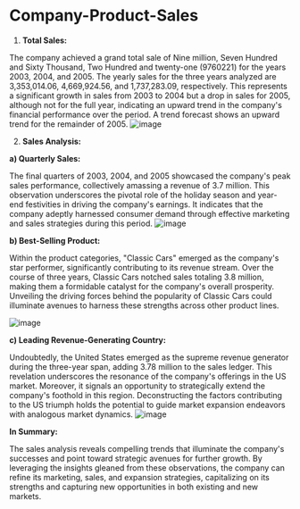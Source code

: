 # Company-Product-Sales
1. **Total Sales:**

The company achieved a grand total sale of Nine million, Seven Hundred and Sixty Thousand, Two Hundred and twenty-one (9760221) for the years 2003, 2004, and 2005. The yearly sales for the three years analyzed are 3,353,014.06, 4,669,924.56, and 1,737,283.09, respectively. This represents a significant growth in sales from 2003 to 2004 but a drop in sales for 2005, although not for the full year, indicating an upward trend in the company's financial performance over the period. A trend forecast shows an upward trend for the remainder of 2005.
![image](https://github.com/StanLi01/Company-Product-Sales/assets/113431822/38e2c223-203b-45ce-9e85-ca74525e5070)

2. **Sales Analysis:**

**a) Quarterly Sales:**

The final quarters of 2003, 2004, and 2005 showcased the company's peak sales performance, collectively amassing a revenue of 3.7 million. This observation underscores the pivotal role of the holiday season and year-end festivities in driving the company's earnings. It indicates that the company adeptly harnessed consumer demand through effective marketing and sales strategies during this period.
![image](https://github.com/StanLi01/Company-Product-Sales/assets/113431822/022fcba1-abed-4c31-a97e-64b4ee0e7e0a)

**b) Best-Selling Product:**

Within the product categories, "Classic Cars" emerged as the company's star performer, significantly contributing to its revenue stream. Over the course of three years, Classic Cars notched sales totaling 3.8 million, making them a formidable catalyst for the company's overall prosperity. Unveiling the driving forces behind the popularity of Classic Cars could illuminate avenues to harness these strengths across other product lines.

![image](https://github.com/StanLi01/Company-Product-Sales/assets/113431822/6fafb46b-703c-4661-8dc8-44a4a755b9f6)

**c) Leading Revenue-Generating Country:**

Undoubtedly, the United States emerged as the supreme revenue generator during the three-year span, adding 3.78 million to the sales ledger. This revelation underscores the resonance of the company's offerings in the US market. Moreover, it signals an opportunity to strategically extend the company's foothold in this region. Deconstructing the factors contributing to the US triumph holds the potential to guide market expansion endeavors with analogous market dynamics.
![image](https://github.com/StanLi01/Company-Product-Sales/assets/113431822/d7621103-1cd6-4d0e-9cbf-b580a9af7e45)

**In Summary:**

The sales analysis reveals compelling trends that illuminate the company's successes and point toward strategic avenues for further growth. By leveraging the insights gleaned from these observations, the company can refine its marketing, sales, and expansion strategies, capitalizing on its strengths and capturing new opportunities in both existing and new markets.
